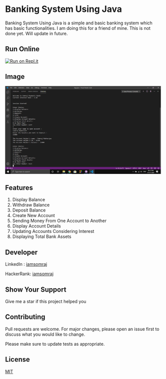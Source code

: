 # Banking System Using Java

Banking System Using Java is a simple and basic banking system which has basic functionalities. I am doing this for a friend of mine. This is not done yet. Will update in future.

## Run Online

[![Run on Repl.it](https://repl.it/badge/github/iamsomraj/Banking-System-Using-Java)](https://banking-system-using-java.iamsomraj.repl.run/)

## Image



<img src="assets/image.png" >



## Features

1. Display Balance
2. Withdraw Balance
3. Deposit Balance
4. Create New Account
5. Sending Money From One Account to Another
6. Display Account Details
7. Updating Accounts Considering Interest
8. Displaying Total Bank Assets

## Developer

LinkedIn : [iamsomraj](https://www.linkedin.com/in/iamsomraj/)

HackerRank: [iamsomraj](https://www.hackerrank.com/iamsomraj?hr_r=1) 

## Show Your Support

Give me a star if this project helped you

## Contributing

Pull requests are welcome. For major changes, please open an issue first to discuss what you would like to change.

Please make sure to update tests as appropriate.

## License

[MIT](https://choosealicense.com/licenses/mit/)
